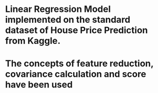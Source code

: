 # Linear Regression Model implemented on the standard dataset of House Price Prediction from Kaggle.
# The concepts of feature reduction, covariance calculation and score have been used
